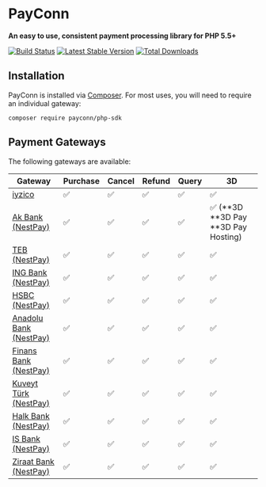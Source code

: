 # PayConn

**An easy to use, consistent payment processing library for PHP 5.5+**

[![Build Status](https://api.travis-ci.org/payconn/php-sdk.png?branch=master)](https://travis-ci.org/payconn/php-sdk)
[![Latest Stable Version](https://poser.pugx.org/payconn/php-sdk/v/stable)](https://packagist.org/packages/payconn/php-sdk)
[![Total Downloads](https://poser.pugx.org/payconn/php-sdk/downloads)](https://packagist.org/packages/payconn/php-sdk)

## Installation

PayConn is installed via [Composer](https://getcomposer.org/). For most uses, you will need to require an individual gateway:

```
composer require payconn/php-sdk
```

## Payment Gateways

The following gateways are available:

Gateway | Purchase | Cancel | Refund | Query | 3D
--- | --- | --- | --- | --- | ---
[iyzico](https://github.com/payconn/php-sdk) | :white_check_mark: | :white_check_mark: | :white_check_mark: | :white_check_mark: | :white_check_mark:
[Ak Bank (NestPay)](https://github.com/payconn/php-sdk) | :white_check_mark: | :white_check_mark: | :white_check_mark: | :white_check_mark: | :white_check_mark: (**3D **3D Pay **3D Pay Hosting)
[TEB (NestPay)](https://github.com/payconn/php-sdk) | :white_check_mark: | :white_check_mark: | :white_check_mark: | :white_check_mark: | :white_check_mark:
[ING Bank (NestPay)](https://github.com/payconn/php-sdk) | :white_check_mark: | :white_check_mark: | :white_check_mark: | :white_check_mark: | :white_check_mark:
[HSBC (NestPay)](https://github.com/payconn/php-sdk) | :white_check_mark: | :white_check_mark: | :white_check_mark: | :white_check_mark: | :white_check_mark:
[Anadolu Bank (NestPay)](https://github.com/payconn/php-sdk) | :white_check_mark: | :white_check_mark: | :white_check_mark: | :white_check_mark: | :white_check_mark:
[Finans Bank (NestPay)](https://github.com/payconn/php-sdk) | :white_check_mark: | :white_check_mark: | :white_check_mark: | :white_check_mark: | :white_check_mark:
[Kuveyt Türk (NestPay)](https://github.com/payconn/php-sdk) | :white_check_mark: | :white_check_mark: | :white_check_mark: | :white_check_mark: | :white_check_mark:
[Halk Bank (NestPay)](https://github.com/payconn/php-sdk) | :white_check_mark: | :white_check_mark: | :white_check_mark: | :white_check_mark: | :white_check_mark:
[IS Bank (NestPay)](https://github.com/payconn/php-sdk) | :white_check_mark: | :white_check_mark: | :white_check_mark: | :white_check_mark: | :white_check_mark:
[Ziraat Bank (NestPay)](https://github.com/payconn/php-sdk) | :white_check_mark: | :white_check_mark: | :white_check_mark: | :white_check_mark: | :white_check_mark:

